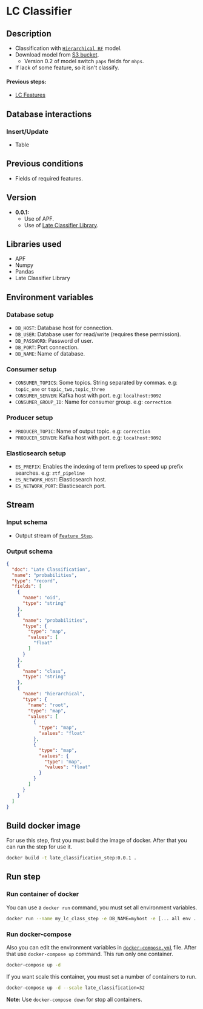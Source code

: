 # LC Classifier 

## Description

- Classification with [`Hierarchical RF`](https://github.com/alercebroker/late_classifier/blob/master/late_classifier/classifier/hierarchical_rf/model.py) model.
- Download model from [S3 bucket](https://assets.alerce.online/pipeline/hierarchical_rf_0.2/).
	- Version 0.2 of model switch `paps` fields for `mhps`.
- If lack of some feature, so it isn't classify.

#### Previous steps: 
- [LC Features](https://github.com/alercebroker/feature_step)

## Database interactions

### Insert/Update
- Table ` `

## Previous conditions

- Fields of required features.

## Version
- **0.0.1:** 
	- Use of APF.
	- Use of [Late Classifier Library](https://github.com/alercebroker/late_classifier).

## Libraries used
- APF
- Numpy
- Pandas
- Late Classifier Library

## Environment variables

### Database setup

- `DB_HOST`: Database host for connection.
- `DB_USER`: Database user for read/write (requires these permission).
- `DB_PASSWORD`: Password of user.
- `DB_PORT`: Port connection.
- `DB_NAME`: Name of database.

### Consumer setup

- `CONSUMER_TOPICS`: Some topics. String separated by commas. e.g: `topic_one` or `topic_two,topic_three`
- `CONSUMER_SERVER`: Kafka host with port. e.g: `localhost:9092`
- `CONSUMER_GROUP_ID`: Name for consumer group. e.g: `correction`

### Producer setup

- `PRODUCER_TOPIC`: Name of output topic. e.g: `correction`
- `PRODUCER_SERVER`: Kafka host with port. e.g: `localhost:9092`

### Elasticsearch setup
- `ES_PREFIX`: Enables the indexing of term prefixes to speed up prefix searches. e.g: `ztf_pipeline`
- `ES_NETWORK_HOST`: Elasticsearch host.
- `ES_NETWORK_PORT`: Elasticsearch port.

## Stream

### Input schema
- Output stream of  [`Feature Step`](https://github.com/alercebroker/feature_step#output-schema).

### Output schema
```json
{
  "doc": "Late Classification",
  "name": "probabilities",
  "type": "record",
  "fields": [
    {
      "name": "oid",
      "type": "string"
    },
    {
      "name": "probabilities",
      "type": {
        "type": "map",
        "values": [
          "float"
        ]
      }
    },
    {
      "name": "class",
      "type": "string"
    },
    {
      "name": "hierarchical",
      "type": {
        "name": "root",
        "type": "map",
        "values": [
          {
            "type": "map",
            "values": "float"
          },
          {
            "type": "map",
            "values": {
              "type": "map",
              "values": "float"
            }
          }
        ]
      }
    }
  ]
}
```

## Build docker image
For use this step, first you must build the image of docker. After that you can run the step for use it.

```bash
docker build -t late_classification_step:0.0.1 . 
```

## Run step

### Run container of docker
You can use a `docker run` command, you must set all environment variables.
```bash
docker run --name my_lc_class_step -e DB_NAME=myhost -e [... all env ...] -d late_classification_step:0.0.1
```

### Run docker-compose
Also you can edit the environment variables in [`docker-compose.yml`](https://github.com/alercebroker/feature_step/blob/master/docker-compose.yml) file. After that use `docker-compose up` command. This run only one container.

```bash
docker-compose up -d
```

If you want scale this container, you must set a number of containers to run.

```bash
docker-compose up -d --scale late_classification=32
```

**Note:** Use `docker-compose down` for stop all containers.
